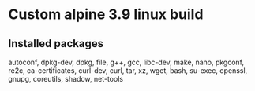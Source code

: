 # Custom alpine 3.9 linux build

## Installed packages

autoconf, dpkg-dev, dpkg, file, g++, gcc, libc-dev, make, nano, pkgconf, re2c, ca-certificates, curl-dev, curl, tar, xz, wget, bash, su-exec, openssl, gnupg, coreutils, shadow, net-tools